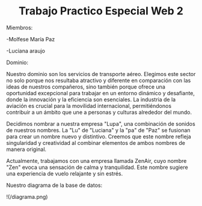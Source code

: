 <h1 align="center">Trabajo Practico Especial Web 2</h1>
Miembros:

-Molfese María Paz

-Luciana araujo

Dominio:

Nuestro dominio son los servicios de transporte aéreo. Elegimos este sector no solo porque nos resultaba atractivo y diferente en comparación con las ideas de nuestros compañeros, sino también porque ofrece una oportunidad excepcional para trabajar en un entorno dinámico y desafiante, donde la innovación y la eficiencia son esenciales. La industria de la aviación es crucial para la movilidad internacional, permitiéndonos contribuir a un ámbito que une a personas y culturas alrededor del mundo.

Decidimos nombrar a nuestra empresa "Lupa", una combinación de sonidos de nuestros nombres. La "Lu" de "Luciana" y la "pa" de "Paz" se fusionan para crear un nombre nuevo y distintivo. Creemos que este nombre refleja singularidad y creatividad al combinar elementos de ambos nombres de manera original.

Actualmente, trabajamos con una empresa llamada ZenAir, cuyo nombre "Zen" evoca una sensación de calma y tranquilidad. Este nombre sugiere una experiencia de vuelo relajante y sin estrés.

Nuestro diagrama de la base de datos:

!(/diagrama.png)



